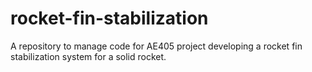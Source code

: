 # rocket-fin-stabilization
A repository to manage code for AE405 project developing a rocket fin stabilization system for a solid rocket.

